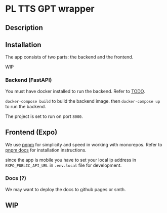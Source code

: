 # PL TTS GPT wrapper

## Description

## Installation

The app consists of two parts: the backend and the frontend.

WIP

### Backend (FastAPI)

You must have docker installed to run the backend. Refer to [TODO]().

`docker-compose build` to build the backend image.
then
`docker-compose up` to run the backend.

The project is set to run on port `8000`.

## Frontend (Expo)

We use [pnpm](https://pnpm.io/) for simplicity and speed in working with monorepos. Refer to [pnpm docs](https://pnpm.io/installation) for installation instructions.

since the app is mobile you have to set your local ip address in `EXPO_PUBLIC_API_URL` in `.env.local` file for development.

### Docs (?)

We may want to deploy the docs to github pages or smth.

## WIP

